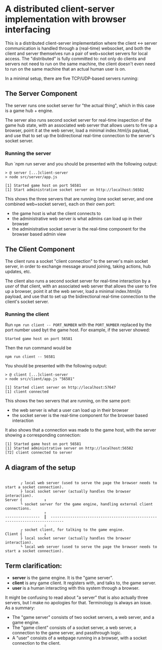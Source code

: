 # A distributed client-server implementation with browser interfacing

This is a distributed client-server implementation where the client <-> server communication is handled through a (real-time) websocket, and both the client and server themselves run a pair of web+socket servers for local access. The "distributed" is fully committed to: not only do clients and servers not need to run on the same machine, the client doesn't even need to run on the same machine that an actual human user is on.

In a minimal setup, there are five TCP/UDP-based servers running:

## The Server Component

The server runs one socket server for "the actual thing", which in this case is a game hub + engine.

The server also runs second socket server for real-time inspection of the game hub state, with an associated web server that allows users to fire up a browser, point it at the web server, load a minimal index.html/js payload, and use that to set up the bidirectional real-time connection to the server's socket server.

### Running the server

Run `npm run server and you should be presented with the following output:

```
> @ server [...]client-server
> node src/server/app.js

[1] Started game host on port 56581
[1] Start administrative socket server on http://localhost:56582
```

This shows the three servers that are running (one socket server, and one combined web+socket server), each on their own port:

- the game host is what the client connects to
- the administrative web server is what admins can load up in their browser
- the administrative socket server is the real-time component for the browser based admin view

## The Client Component

The client runs a socket "client connection" to the server's main socket server, in order to exchange message around joining, taking actions, hub updates, etc.

The client also runs a second socket server for real-time interaction by a _user_ of that client, with an associated web server that allows the user to fire up a browser, point it at the web server, load a minimal index.html/js payload, and use that to set up the bidirectional real-time connection to the client's socket server.

### Running the client

Run `npm run client -- PORT_NUMBER` with the `PORT_NUMBER` replaced by the port number used byt the game host. For example, if the server showed:

```
Started game host on port 56581
```

Then the run command would be

```
npm run client -- 56581
```

You should be presented with the following output:

```
> @ client [...]client-server
> node src/client/app.js "56581"

[1] Started client server on http://localhost:57647
[1] client connected
```

This shows the two servers that are running, on the same port:

- the web server is what a user can load up in their browser
- the socket server is the real-time component for the browser based interaction

It also shows that a connection was made to the game host, with
the server showing a corresponding connection:

```
[1] Started game host on port 56581
[1] Started administrative server on http://localhost:56582
[72] client connected to server
```

## A diagram of the setup

```

       ┌ local web server (used to serve the page the browser needs to start a socket connection).
       ├ local socket server (actually handles the browser interaction).
Server ┤          ↕
       └ socket server for the game engine, handling external client connections.
                  ⇮
----------------  ║  ----------------------------------------------------------------------------
                  ⇩
       ┌ socket client, for talking to the game engine.
Client ┤          ↕
       ├ local socket server (actually handles the browser interaction).
       └ local web server (used to serve the page the browser needs to start a socket connection).
```

## Term clarification:

- **server** is the game engine. It is the "game server".
- **client** is any game client. It registers with, and talks to, the game server.
- **user** is a human interacting with this system through a browser.

It might be confusing to read about "a server" that is also actually three servers, but I make no apologies for that. Terminology is always an issue. As a summary:

- The "game server" consists of two socket servers, a web server, and a game engine.
- The "game client" consists of a socket server, a web server, a connection to the game server, and passthrough logic.
- A "user" consists of a webpage running in a browser, with a socket connection to the client.

